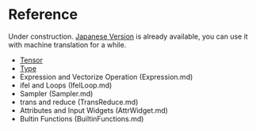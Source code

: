 # Reference

Under construction.
[Japanese Version](../../ja/Reference/README.md) is already available, you can use it with machine translation for a while. 

- [Tensor](Tensor.md)
- [Type](Type.md)
- Expression and Vectorize Operation (Expression.md)
- ifel and Loops (IfelLoop.md)
- Sampler (Sampler.md)
- trans and reduce (TransReduce.md)
- Attributes and Input Widgets (AttrWidget.md)
- Bultin Functions (BuiltinFunctions.md)